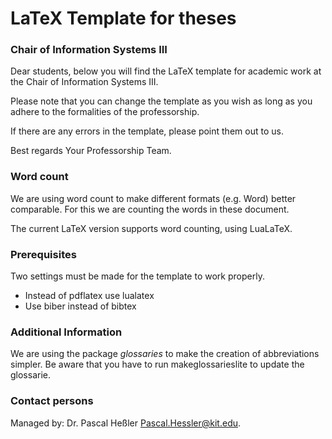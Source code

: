 # LaTeX Template for theses
### Chair of Information Systems III 
Dear students, below you will find the LaTeX template for academic work at the Chair of Information Systems III.

Please note that you can change the template as you wish as long as you adhere to the formalities of the professorship.

If there are any errors in the template, please point them out to us.

Best regards
Your Professorship Team.

### Word count
We are using word count to make different formats (e.g. Word) better comparable. For this we are counting the words in these document.

The current LaTeX version supports word counting, using LuaLaTeX.

### Prerequisites
Two settings must be made for the template to work properly.
- Instead of pdflatex use lualatex
- Use biber instead of bibtex

### Additional Information
We are using the package _glossaries_ to make the creation of abbreviations simpler. Be aware that you have to run makeglossarieslite to update the glossarie. 

### Contact persons
Managed by: Dr. Pascal Heßler [Pascal.Hessler@kit.edu](mailto:Pascal.Hessler@kit.edu).
